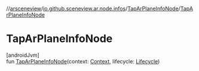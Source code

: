 //[arsceneview](../../../index.md)/[io.github.sceneview.ar.node.infos](../index.md)/[TapArPlaneInfoNode](index.md)/[TapArPlaneInfoNode](-tap-ar-plane-info-node.md)

# TapArPlaneInfoNode

[androidJvm]\
fun [TapArPlaneInfoNode](-tap-ar-plane-info-node.md)(context: [Context](https://developer.android.com/reference/kotlin/android/content/Context.html), lifecycle: [Lifecycle](https://developer.android.com/reference/kotlin/androidx/lifecycle/Lifecycle.html))
